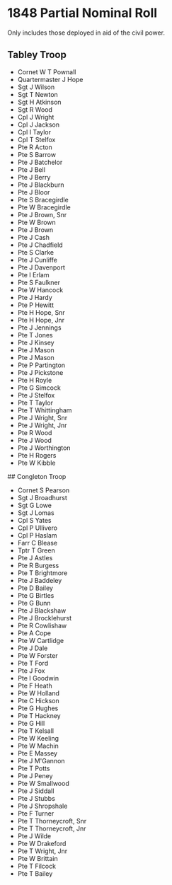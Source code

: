 # 1848 Partial Nominal Roll

Only includes those deployed in aid of the civil power.

## Tabley Troop

* Cornet W T Pownall
* Quartermaster J Hope
* Sgt J Wilson
* Sgt T Newton
* Sgt H Atkinson
* Sgt R Wood
* Cpl J Wright
* Cpl J Jackson
* Cpl I Taylor
* Cpl T Stelfox
* Pte R Acton
* Pte S Barrow
* Pte J Batchelor
* Pte J Bell
* Pte J Berry
* Pte J Blackburn
* Pte J Bloor
* Pte S Bracegirdle
* Pte W Bracegirdle
* Pte J Brown, Snr
* Pte W Brown
* Pte J Brown
* Pte J Cash
* Pte J Chadfield
* Pte S Clarke
* Pte J Cunliffe
* Pte J Davenport
* Pte I Erlam
* Pte S Faulkner
* Pte W Hancock
* Pte J Hardy
* Pte P Hewitt
* Pte H Hope, Snr
* Pte H Hope, Jnr
* Pte J Jennings
* Pte T Jones
* Pte J Kinsey
* Pte J Mason
* Pte J Mason
* Pte P Partington
* Pte J Pickstone
* Pte H Royle
* Pte G Simcock
* Pte J Stelfox
* Pte T Taylor
* Pte T Whittingham
* Pte J Wright, Snr
* Pte J Wright, Jnr
* Pte R Wood
* Pte J Wood
* Pte J Worthington
* Pte H Rogers
* Pte W Kibble

## Congleton Troop

* Cornet S Pearson
* Sgt J Broadhurst
* Sgt G Lowe
* Sgt J Lomas
* Cpl S Yates
* Cpl P Ullivero
* Cpl P Haslam
* Farr C Blease
* Tptr T Green
* Pte J Astles
* Pte R Burgess
* Pte T Brightmore
* Pte J Baddeley
* Pte D Bailey
* Pte G Birtles
* Pte G Bunn
* Pte J Blackshaw
* Pte J Brocklehurst
* Pte R Cowlishaw
* Pte A Cope
* Pte W Cartlidge
* Pte J Dale
* Pte W Forster
* Pte T Ford
* Pte J Fox
* Pte I Goodwin
* Pte F Heath
* Pte W Holland
* Pte C Hickson
* Pte G Hughes
* Pte T Hackney
* Pte G Hill
* Pte T Kelsall
* Pte W Keeling
* Pte W Machin
* Pte E Massey
* Pte J M'Gannon
* Pte T Potts
* Pte J Peney
* Pte W Smallwood
* Pte J Siddall
* Pte J Stubbs
* Pte J Shropshale
* Pte F Turner
* Pte T Thorneycroft, Snr
* Pte T Thorneycroft, Jnr
* Pte J Wilde
* Pte W Drakeford
* Pte T Wright, Jnr
* Pte W Brittain
* Pte T Filcock
* Pte T Bailey

